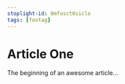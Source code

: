 ```yaml
---
stoplight-id: 0mfosct0sicle
tags: [footag]
---
```


# Article One

The beginning of an awesome article...
